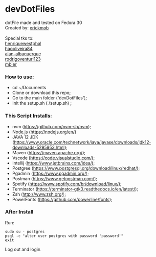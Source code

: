 # devDotFiles

dotFile made and tested on Fedora 30
<br>Created by:  [erickmob](https://github.com/erickmob/)
<br><br>Special tks to:
<br>[henriquewestphal](https://github.com/henriquewestphal) 
<br>[haooliveira84](https://github.com/haooliveira84)
<br>[alan-albuquerque](https://github.com/alan-albuquerque)
<br>[rodrigoventuri123](https://github.com/rodrigoventuri123)
<br>[mbier](https://github.com/mbier)




### How to use:
* cd ~/Documents
* Clone or download this repo;
* Go to the main folder ('devDotFiles');
* Init the setup.sh (./setup.sh) ;

### This Script Installs:
* nvm (https://github.com/nvm-sh/nvm);
* Node.js (https://nodejs.org/en/)
* JAVA 12 JDK (https://www.oracle.com/technetwork/java/javase/downloads/jdk12-downloads-5295953.html);
* Maven (https://maven.apache.org/);
* Vscode (https://code.visualstudio.com/);
* Intellij (https://www.jetbrains.com/idea/);
* Postgree (https://www.postgresql.org/download/linux/redhat/);
* Pgadmin (https://www.pgadmin.org/);
* Postman (https://www.getpostman.com/);
* Spotify (https://www.spotify.com/br/download/linux/);
* Terminator (https://terminator-gtk3.readthedocs.io/en/latest/);
* Zsh (http://www.zsh.org/);
* PowerFonts (https://github.com/powerline/fonts);

### After Install
Run:

    sudo su - postgres
    psql -c "alter user postgres with password 'password'"
    exit
    
Log out and login.   
    
